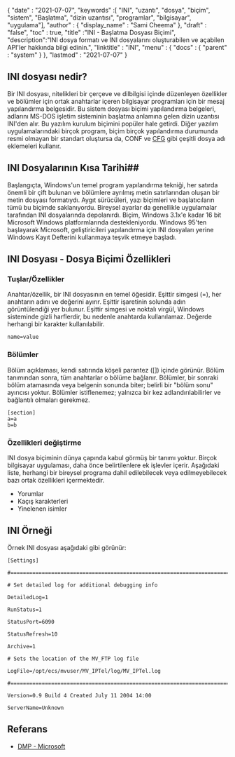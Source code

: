 {
  "date" : "2021-07-07",
  "keywords" :[ "INI", "uzantı", "dosya", "biçim", "sistem", "Başlatma", "dizin uzantısı", "programlar", "bilgisayar", "uygulama"],
  "author" : {
    "display_name" : "Sami Cheema"
},
  "draft" : "false",
  "toc" : true,
  "title" :"INI - Başlatma Dosyası Biçimi",
  "description":"INI dosya formatı ve INI dosyalarını oluşturabilen ve açabilen API'ler hakkında bilgi edinin.",
  "linktitle" : "INI",
  "menu" : {
    "docs" : {
      "parent" : "system"
}
},
  "lastmod" : "2021-07-07"
}

## INI dosyası nedir? ##

Bir INI dosyası, nitelikleri bir çerçeve ve dilbilgisi içinde düzenleyen özellikler ve bölümler için ortak anahtarlar içeren bilgisayar programları için bir mesaj yapılandırma belgesidir. Bu sistem dosyası biçimi yapılandırma belgeleri, adlarını MS-DOS işletim sisteminin başlatma anlamına gelen dizin uzantısı INI'den alır. Bu yazılım kurulum biçimini popüler hale getirdi. Diğer yazılım uygulamalarındaki birçok program, biçim birçok yapılandırma durumunda resmi olmayan bir standart oluştursa da, CONF ve [CFG](/tr/system/cfg/) gibi çeşitli dosya adı eklemeleri kullanır.

## INI Dosyalarının Kısa Tarihi##

Başlangıçta, Windows'un temel program yapılandırma tekniği, her satırda önemli bir çift bulunan ve bölümlere ayrılmış metin satırlarından oluşan bir metin dosyası formatıydı. Aygıt sürücüleri, yazı biçimleri ve başlatıcıların tümü bu biçimde saklanıyordu. Bireysel ayarlar da genellikle uygulamalar tarafından INI dosyalarında depolanırdı.
Biçim, Windows 3.1x'e kadar 16 bit Microsoft Windows platformlarında destekleniyordu. Windows 95'ten başlayarak Microsoft, geliştiricileri yapılandırma için INI dosyaları yerine Windows Kayıt Defterini kullanmaya teşvik etmeye başladı.

## INI Dosyası - Dosya Biçimi Özellikleri

### Tuşlar/Özellikler ###

Anahtar/özellik, bir INI dosyasının en temel öğesidir. Eşittir simgesi (=), her anahtarın adını ve değerini ayırır. Eşittir işaretinin solunda adın görüntülendiği yer bulunur. Eşittir simgesi ve noktalı virgül, Windows sisteminde gizli harflerdir, bu nedenle anahtarda kullanılamaz. Değerde herhangi bir karakter kullanılabilir.

```
name=value
```

### Bölümler ###

Bölüm açıklaması, kendi satırında köşeli parantez ([]) içinde görünür. Bölüm tanımından sonra, tüm anahtarlar o bölüme bağlanır. Bölümler, bir sonraki bölüm atamasında veya belgenin sonunda biter; belirli bir "bölüm sonu" ayırıcısı yoktur. Bölümler istiflenemez; yalnızca bir kez adlandırılabilirler ve bağlantılı olmaları gerekmez.

```
[section]
a=a
b=b
```

### Özellikleri değiştirme ###

INI dosya biçiminin dünya çapında kabul görmüş bir tanımı yoktur. Birçok bilgisayar uygulaması, daha önce belirtilenlere ek işlevler içerir. Aşağıdaki liste, herhangi bir bireysel programa dahil edilebilecek veya edilmeyebilecek bazı ortak özellikleri içermektedir.

* Yorumlar
* Kaçış karakterleri
* Yinelenen isimler


## INI Örneği ##

Örnek INI dosyası aşağıdaki gibi görünür:

```
[Settings]
 
#======================================================================
 
# Set detailed log for additional debugging info
 
DetailedLog=1
 
RunStatus=1
 
StatusPort=6090
 
StatusRefresh=10
 
Archive=1
 
# Sets the location of the MV_FTP log file
 
LogFile=/opt/ecs/mvuser/MV_IPTel/log/MV_IPTel.log
 
#======================================================================
 
Version=0.9 Build 4 Created July 11 2004 14:00
 
ServerName=Unknown

```

## Referans ##

* [DMP - Microsoft](https://docs.microsoft.com/en-us/troubleshoot/windows-client/performance/read-small-memory-dump-file)

